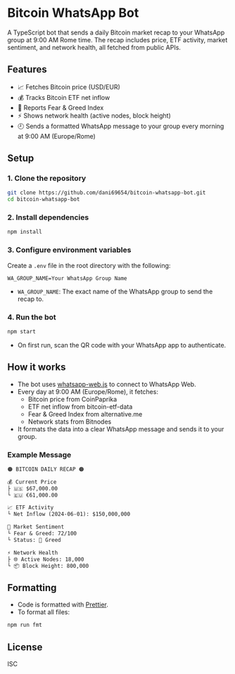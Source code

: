 # Bitcoin WhatsApp Bot

A TypeScript bot that sends a daily Bitcoin market recap to your WhatsApp group at 9:00 AM Rome time. The recap includes price, ETF activity, market sentiment, and network health, all fetched from public APIs.

## Features

- 📈 Fetches Bitcoin price (USD/EUR)
- 💰 Tracks Bitcoin ETF net inflow
- 🎯 Reports Fear & Greed Index
- ⚡ Shows network health (active nodes, block height)
- 🕘 Sends a formatted WhatsApp message to your group every morning at 9:00 AM (Europe/Rome)

## Setup

### 1. Clone the repository

```sh
git clone https://github.com/dani69654/bitcoin-whatsapp-bot.git
cd bitcoin-whatsapp-bot
```

### 2. Install dependencies

```sh
npm install
```

### 3. Configure environment variables

Create a `.env` file in the root directory with the following:

```env
WA_GROUP_NAME=Your WhatsApp Group Name
```

- `WA_GROUP_NAME`: The exact name of the WhatsApp group to send the recap to.

### 4. Run the bot

```sh
npm start
```

- On first run, scan the QR code with your WhatsApp app to authenticate.

## How it works

- The bot uses [whatsapp-web.js](https://github.com/pedroslopez/whatsapp-web.js) to connect to WhatsApp Web.
- Every day at 9:00 AM (Europe/Rome), it fetches:
  - Bitcoin price from CoinPaprika
  - ETF net inflow from bitcoin-etf-data
  - Fear & Greed Index from alternative.me
  - Network stats from Bitnodes
- It formats the data into a clear WhatsApp message and sends it to your group.

### Example Message

```md
🟠 BITCOIN DAILY RECAP 🟠

💰 Current Price
├ 🇺🇸 $67,000.00
└ 🇪🇺 €61,000.00

📈 ETF Activity
└ Net Inflow (2024-06-01): $150,000,000

🎯 Market Sentiment
└ Fear & Greed: 72/100
└ Status: 🤑 Greed

⚡ Network Health
├ 🌐 Active Nodes: 18,000
└ 📦 Block Height: 800,000
```

## Formatting

- Code is formatted with [Prettier](https://prettier.io/).
- To format all files:

```sh
npm run fmt
```

## License

ISC
